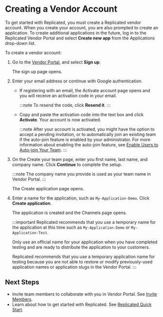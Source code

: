 # Creating a Vendor Account

To get started with Replicated, you must create a Replicated vendor account. When you create your account, you are also prompted to create an application. To create additional applications in the future, log in to the Replicated Vendor Portal and select **Create new app** from the Applications drop-down list.

To create a vendor account:

1. Go to the [Vendor Portal](https://vendor.replicated.com), and select **Sign up**.

    The sign up page opens.
3. Enter your email address or continue with Google authentication.

    - If registering with an email, the Activate account page opens and you will receive an activation code in your email.

      :::note
      To resend the code, click **Resend it**.
      :::

    - Copy and paste the activation code into the text box and click **Activate**. Your account is now activated.

      :::note
      After your account is activated, you might have the option to accept a pending invitation, or to automatically join an existing team if the auto-join feature is enabled by your administrator. For more information about enabling the auto-join feature, see [Enable Users to Auto-join Your Team](https://docs.replicated.com/vendor/team-management#enable-users-to-auto-join-your-team).
      :::

4. On the Create your team page, enter you first name, last name, and company name. Click **Continue** to complete the setup.

    :::note
    The company name you provide is used as your team name in Vendor Portal.
    :::

     The Create application page opens.

5. Enter a name for the application, such as `My-Application-Demo`. Click **Create application**.

    The application is created and the Channels page opens.

   :::important
   Replicated recommends that you use a temporary name for the application at this time such as `My-Application-Demo` or `My-Application-Test`.

   Only use an official name for your application when you have completed testing and are ready to distribute the application to your customers.

   Replicated recommends that you use a temporary application name for testing because you are not able to restore or modify previously-used application names or application slugs in the Vendor Portal.
   :::

## Next Steps
* Invite team members to collaborate with you in Vendor Portal. See [Invite Members](team-management#invite-members).
* Learn about how to get started with Replicated. See [Replicated Quick Start](replicated-onboarding).
